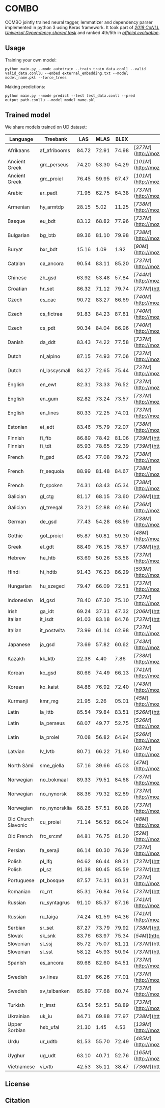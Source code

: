 # COMBO
COMBO jointly trained neural tagger, lemmatizer and dependency parser implemented in python 3 using Keras framework. It took part of [*2018 CoNLL Universal Dependency shared task*](http://universaldependencies.org/conll18/) and ranked 4th/5th in [*official evaluation*](http://universaldependencies.org/conll18/results.html).

## Usage
Training your own model:
```
python main.py --mode autotrain --train train_data.conll --valid valid_data.conllu --embed external_embedding.txt --model model_name.pkl --force_trees
```

Making predictions:
```
python main.py --mode predict --test test_data.conll --pred output_path.conllu --model model_name.pkl
```

## Trained model
We share models trained on UD dataset:

| Language | Treebank | LAS | MLAS | BLEX | Model |
|-|-|-|-|-|-|
| Afrikaans | af_afribooms | 84.72 | 72.91 | 74.98 | [*377M*](http://mozart.ipipan.waw.pl/~prybak/model_conll2018/model.af_afribooms.pkl |
| Ancient Greek | grc_perseus | 74.20 | 53.30 | 54.29 | [*101M*](http://mozart.ipipan.waw.pl/~prybak/model_conll2018/model.grc_perseus.pkl |
| Ancient Greek | grc_proiel | 76.45 | 59.95 | 67.47 | [*101M*](http://mozart.ipipan.waw.pl/~prybak/model_conll2018/model.grc_proiel.pkl |
| Arabic | ar_padt | 71.95 | 62.75 | 64.38 | [*737M*](http://mozart.ipipan.waw.pl/~prybak/model_conll2018/model.ar_padt.pkl |
| Armenian | hy_armtdp | 28.15 | 5.02 | 11.25 | [*738M*](http://mozart.ipipan.waw.pl/~prybak/model_conll2018/model.hy_armtdp.pkl |
| Basque | eu_bdt | 83.12 | 68.82 | 77.96 | [*737M*](http://mozart.ipipan.waw.pl/~prybak/model_conll2018/model.eu_bdt.pkl |
| Bulgarian | bg_btb | 89.36 | 81.10 | 79.98 | [*738M*](http://mozart.ipipan.waw.pl/~prybak/model_conll2018/model.bg_btb.pkl |
| Buryat | bxr_bdt | 15.16 | 1.09 | 1.92 | [*90M*](http://mozart.ipipan.waw.pl/~prybak/model_conll2018/model.bxr_bdt.pkl |
| Catalan | ca_ancora | 90.54 | 83.11 | 85.20 | [*737M*](http://mozart.ipipan.waw.pl/~prybak/model_conll2018/model.ca_ancora.pkl |
| Chinese | zh_gsd | 63.92 | 53.48 | 57.84 | [*744M*](http://mozart.ipipan.waw.pl/~prybak/model_conll2018/model.zh_gsd.pkl |
| Croatian | hr_set | 86.32 | 71.12 | 79.74 | [*737M*](http://mozart.ipipan.waw.pl/~prybak/model_conll2018/model.hr_set.pkl |
| Czech | cs_cac | 90.72 | 83.27 | 86.69 | [*740M*](http://mozart.ipipan.waw.pl/~prybak/model_conll2018/model.cs_cac.pkl |
| Czech | cs_fictree | 91.83 | 84.23 | 87.81 | [*740M*](http://mozart.ipipan.waw.pl/~prybak/model_conll2018/model.cs_fictree.pkl |
| Czech | cs_pdt | 90.34 | 84.04 | 86.96 | [*740M*](http://mozart.ipipan.waw.pl/~prybak/model_conll2018/model.cs_pdt.pkl |
| Danish | da_ddt | 83.43 | 74.22 | 77.58 | [*737M*](http://mozart.ipipan.waw.pl/~prybak/model_conll2018/model.da_ddt.pkl |
| Dutch | nl_alpino | 87.15 | 74.93 | 77.06 | [*737M*](http://mozart.ipipan.waw.pl/~prybak/model_conll2018/model.nl_alpino.pkl |
| Dutch | nl_lassysmall | 84.27 | 72.65 | 75.44 | [*737M*](http://mozart.ipipan.waw.pl/~prybak/model_conll2018/model.nl_lassysmall.pkl |
| English | en_ewt | 82.31 | 73.33 | 76.52 | [*737M*](http://mozart.ipipan.waw.pl/~prybak/model_conll2018/model.en_ewt.pkl |
| English | en_gum | 82.82 | 73.24 | 73.57 | [*737M*](http://mozart.ipipan.waw.pl/~prybak/model_conll2018/model.en_gum.pkl |
| English | en_lines | 80.33 | 72.25 | 74.01 | [*737M*](http://mozart.ipipan.waw.pl/~prybak/model_conll2018/model.en_lines.pkl |
| Estonian | et_edt | 83.46 | 75.79 | 72.07 | [*738M*](http://mozart.ipipan.waw.pl/~prybak/model_conll2018/model.et_edt.pkl |
| Finnish | fi_ftb | 86.89 | 78.42 | 81.06 | [*739M*](http://mozart.ipipan.waw.pl/~prybak/model_conll2018/model.fi_ftb.pkl |
| Finnish | fi_tdt | 85.93 | 78.65 | 72.39 | [*739M*](http://mozart.ipipan.waw.pl/~prybak/model_conll2018/model.fi_tdt.pkl |
| French | fr_gsd | 85.42 | 77.08 | 79.72 | [*738M*](http://mozart.ipipan.waw.pl/~prybak/model_conll2018/model.fr_gsd.pkl |
| French | fr_sequoia | 88.99 | 81.48 | 84.67 | [*738M*](http://mozart.ipipan.waw.pl/~prybak/model_conll2018/model.fr_sequoia.pkl |
| French | fr_spoken | 74.31 | 63.43 | 65.34 | [*738M*](http://mozart.ipipan.waw.pl/~prybak/model_conll2018/model.fr_spoken.pkl |
| Galician | gl_ctg | 81.17 | 68.15 | 73.60 | [*736M*](http://mozart.ipipan.waw.pl/~prybak/model_conll2018/model.gl_ctg.pkl |
| Galician | gl_treegal | 73.21 | 52.88 | 62.86 | [*736M*](http://mozart.ipipan.waw.pl/~prybak/model_conll2018/model.gl_treegal.pkl |
| German | de_gsd | 77.43 | 54.28 | 68.59 | [*738M*](http://mozart.ipipan.waw.pl/~prybak/model_conll2018/model.de_gsd.pkl |
| Gothic | got_proiel | 65.87 | 50.81 | 59.30 | [*48M*](http://mozart.ipipan.waw.pl/~prybak/model_conll2018/model.got_proiel.pkl |
| Greek | el_gdt | 88.49 | 76.15 | 78.57 | [*738M*](http://mozart.ipipan.waw.pl/~prybak/model_conll2018/model.el_gdt.pkl |
| Hebrew | he_htb | 63.69 | 50.26 | 53.58 | [*737M*](http://mozart.ipipan.waw.pl/~prybak/model_conll2018/model.he_htb.pkl |
| Hindi | hi_hdtb | 91.43 | 76.23 | 86.29 | [*593M*](http://mozart.ipipan.waw.pl/~prybak/model_conll2018/model.hi_hdtb.pkl |
| Hungarian | hu_szeged | 79.47 | 66.09 | 72.51 | [*737M*](http://mozart.ipipan.waw.pl/~prybak/model_conll2018/model.hu_szeged.pkl |
| Indonesian | id_gsd | 78.40 | 67.30 | 75.10 | [*737M*](http://mozart.ipipan.waw.pl/~prybak/model_conll2018/model.id_gsd.pkl |
| Irish | ga_idt | 69.24 | 37.31 | 47.32 | [*206M*](http://mozart.ipipan.waw.pl/~prybak/model_conll2018/model.ga_idt.pkl |
| Italian | it_isdt | 91.03 | 83.18 | 84.76 | [*737M*](http://mozart.ipipan.waw.pl/~prybak/model_conll2018/model.it_isdt.pkl |
| Italian | it_postwita | 73.99 | 61.14 | 62.98 | [*737M*](http://mozart.ipipan.waw.pl/~prybak/model_conll2018/model.it_postwita.pkl |
| Japanese | ja_gsd | 73.69 | 57.82 | 60.62 | [*743M*](http://mozart.ipipan.waw.pl/~prybak/model_conll2018/model.ja_gsd.pkl |
| Kazakh | kk_ktb | 22.38 | 4.40 | 7.86 | [*738M*](http://mozart.ipipan.waw.pl/~prybak/model_conll2018/model.kk_ktb.pkl |
| Korean | ko_gsd | 80.66 | 74.49 | 66.13 | [*741M*](http://mozart.ipipan.waw.pl/~prybak/model_conll2018/model.ko_gsd.pkl |
| Korean | ko_kaist | 84.88 | 76.92 | 72.40 | [*743M*](http://mozart.ipipan.waw.pl/~prybak/model_conll2018/model.ko_kaist.pkl |
| Kurmanji | kmr_mg | 21.95 | 2.26 | 05.01 | [*45M*](http://mozart.ipipan.waw.pl/~prybak/model_conll2018/model.kmr_mg.pkl |
| Latin | la_ittb | 85.54 | 79.84 | 83.51 | [*526M*](http://mozart.ipipan.waw.pl/~prybak/model_conll2018/model.la_ittb.pkl |
| Latin | la_perseus | 68.07 | 49.77 | 52.75 | [*526M*](http://mozart.ipipan.waw.pl/~prybak/model_conll2018/model.la_perseus.pkl |
| Latin | la_proiel | 70.08 | 56.82 | 64.94 | [*526M*](http://mozart.ipipan.waw.pl/~prybak/model_conll2018/model.la_proiel.pkl |
| Latvian | lv_lvtb | 80.71 | 66.22 | 71.80 | [*637M*](http://mozart.ipipan.waw.pl/~prybak/model_conll2018/model.lv_lvtb.pkl |
| North Sámi | sme_giella | 57.16 | 39.66 | 45.03 | [*47M*](http://mozart.ipipan.waw.pl/~prybak/model_conll2018/model.sme_giella.pkl |
| Norwegian | no_bokmaal | 89.33 | 79.51 | 84.68 | [*737M*](http://mozart.ipipan.waw.pl/~prybak/model_conll2018/model.no_bokmaal.pkl |
| Norwegian | no_nynorsk | 88.36 | 79.32 | 82.89 | [*737M*](http://mozart.ipipan.waw.pl/~prybak/model_conll2018/model.no_nynorsk.pkl |
| Norwegian | no_nynorsklia | 68.26 | 57.51 | 60.98 | [*737M*](http://mozart.ipipan.waw.pl/~prybak/model_conll2018/model.no_nynorsklia.pkl |
| Old Church Slavonic | cu_proiel | 71.14 | 56.52 | 66.04 | [*48M*](http://mozart.ipipan.waw.pl/~prybak/model_conll2018/model.cu_proiel.pkl |
| Old French | fro_srcmf | 84.81 | 76.75 | 81.20 | [*52M*](http://mozart.ipipan.waw.pl/~prybak/model_conll2018/model.fro_srcmf.pkl |
| Persian | fa_seraji | 86.14 | 80.30 | 76.29 | [*737M*](http://mozart.ipipan.waw.pl/~prybak/model_conll2018/model.fa_seraji.pkl |
| Polish | pl_lfg | 94.62 | 86.44 | 89.31 | [*737M*](http://mozart.ipipan.waw.pl/~prybak/model_conll2018/model.pl_lfg.pkl |
| Polish | pl_sz | 91.38 | 80.45 | 85.59 | [*737M*](http://mozart.ipipan.waw.pl/~prybak/model_conll2018/model.pl_sz.pkl |
| Portuguese | pt_bosque | 87.57 | 74.31 | 80.31 | [*737M*](http://mozart.ipipan.waw.pl/~prybak/model_conll2018/model.pt_bosque.pkl |
| Romanian | ro_rrt | 85.31 | 76.84 | 79.54 | [*737M*](http://mozart.ipipan.waw.pl/~prybak/model_conll2018/model.ro_rrt.pkl |
| Russian | ru_syntagrus | 91.10 | 85.37 | 87.16 | [*741M*](http://mozart.ipipan.waw.pl/~prybak/model_conll2018/model.ru_syntagrus.pkl |
| Russian | ru_taiga | 74.24 | 61.59 | 64.36 | [*741M*](http://mozart.ipipan.waw.pl/~prybak/model_conll2018/model.ru_taiga.pkl |
| Serbian | sr_set | 87.27 | 73.79 | 79.92 | [*738M*](http://mozart.ipipan.waw.pl/~prybak/model_conll2018/model.sr_set.pkl |
| Slovak | sk_snk | 83.76 | 63.97 | 75.34 | [*54M*](http://mozart.ipipan.waw.pl/~prybak/model_conll2018/model.sk_snk.pkl |
| Slovenian | sl_ssj | 85.72 | 75.07 | 81.11 | [*737M*](http://mozart.ipipan.waw.pl/~prybak/model_conll2018/model.sl_ssj.pkl |
| Slovenian | sl_sst | 58.12 | 45.93 | 50.94 | [*737M*](http://mozart.ipipan.waw.pl/~prybak/model_conll2018/model.sl_sst.pkl |
| Spanish | es_ancora | 89.68 | 82.60 | 84.51 | [*737M*](http://mozart.ipipan.waw.pl/~prybak/model_conll2018/model.es_ancora.pkl |
| Swedish | sv_lines | 81.97 | 66.26 | 77.01 | [*737M*](http://mozart.ipipan.waw.pl/~prybak/model_conll2018/model.sv_lines.pkl |
| Swedish | sv_talbanken | 85.89 | 77.68 | 80.74 | [*737M*](http://mozart.ipipan.waw.pl/~prybak/model_conll2018/model.sv_talbanken.pkl |
| Turkish | tr_imst | 63.54 | 52.51 | 58.89 | [*737M*](http://mozart.ipipan.waw.pl/~prybak/model_conll2018/model.tr_imst.pkl |
| Ukrainian | uk_iu | 84.71 | 69.88 | 77.97 | [*738M*](http://mozart.ipipan.waw.pl/~prybak/model_conll2018/model.uk_iu.pkl |
| Upper Sorbian | hsb_ufal | 21.30 | 1.45 | 4.53 | [*139M*](http://mozart.ipipan.waw.pl/~prybak/model_conll2018/model.hsb_ufal.pkl |
| Urdu | ur_udtb | 81.53 | 55.70 | 72.49 | [*485M*](http://mozart.ipipan.waw.pl/~prybak/model_conll2018/model.ur_udtb.pkl |
| Uyghur | ug_udt | 63.10 | 40.71 | 52.76 | [*165M*](http://mozart.ipipan.waw.pl/~prybak/model_conll2018/model.ug_udt.pkl |
| Vietnamese | vi_vtb | 42.53 | 35.11 | 38.47 | [*736M*](http://mozart.ipipan.waw.pl/~prybak/model_conll2018/model.vi_vtb.pkl |


## License

## Citation


